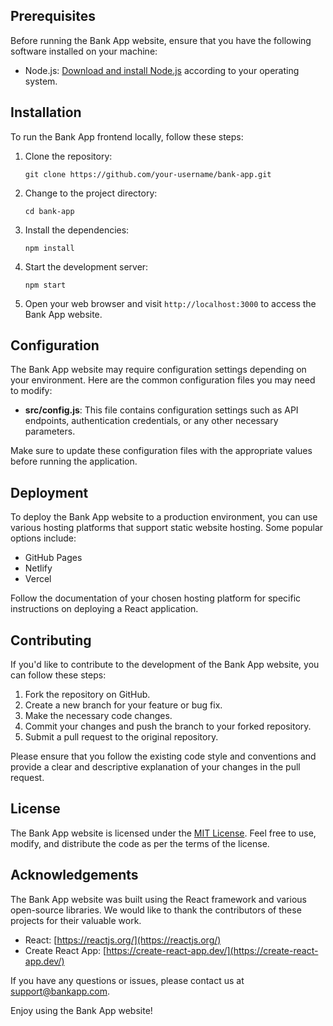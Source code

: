 ## Prerequisites

Before running the Bank App website, ensure that you have the following software installed on your machine:

- Node.js: [Download and install Node.js](https://nodejs.org/en/download/) according to your operating system.

## Installation

To run the Bank App frontend locally, follow these steps:

1. Clone the repository:

   ```shell
   git clone https://github.com/your-username/bank-app.git
   ```

2. Change to the project directory:

   ```shell
   cd bank-app
   ```

3. Install the dependencies:

   ```shell
   npm install
   ```

4. Start the development server:

   ```shell
   npm start
   ```

5. Open your web browser and visit `http://localhost:3000` to access the Bank App website.

## Configuration

The Bank App website may require configuration settings depending on your environment. Here are the common configuration files you may need to modify:

- **src/config.js**: This file contains configuration settings such as API endpoints, authentication credentials, or any other necessary parameters.

Make sure to update these configuration files with the appropriate values before running the application.

## Deployment

To deploy the Bank App website to a production environment, you can use various hosting platforms that support static website hosting. Some popular options include:

- GitHub Pages
- Netlify
- Vercel

Follow the documentation of your chosen hosting platform for specific instructions on deploying a React application.

## Contributing

If you'd like to contribute to the development of the Bank App website, you can follow these steps:

1. Fork the repository on GitHub.
2. Create a new branch for your feature or bug fix.
3. Make the necessary code changes.
4. Commit your changes and push the branch to your forked repository.
5. Submit a pull request to the original repository.

Please ensure that you follow the existing code style and conventions and provide a clear and descriptive explanation of your changes in the pull request.

## License

The Bank App website is licensed under the [MIT License](LICENSE). Feel free to use, modify, and distribute the code as per the terms of the license.

## Acknowledgements

The Bank App website was built using the React framework and various open-source libraries. We would like to thank the contributors of these projects for their valuable work.

- React: [https://reactjs.org/](https://reactjs.org/)
- Create React App: [https://create-react-app.dev/](https://create-react-app.dev/)

If you have any questions or issues, please contact us at [support@bankapp.com](mailto:support@bankapp.com).

Enjoy using the Bank App website!
